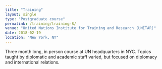 ```yaml
---
title: "Training"
layout: single
type: "Postgraduate course"
permalink: /training/training-8/
venue: "United Nations Institute for Training and Research (UNITAR)"
date: 2018-02-19
location: "New York, NY"
---
```


Three month long, in person course at UN headquarters in NYC. Topics taught by diplomatic and academic staff varied, but focused on diplomacy and international relations. 
